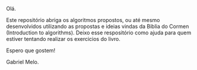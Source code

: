 Olá.

Este repositório abriga os algoritmos propostos, ou até mesmo desenvolvidos utilizando as propostas e ideias vindas
da Biblia do Cormen (Introduction to algorithms).
Deixo esse respositório como ajuda para quem estiver tentando realizar os exercicios do livro.

Espero que gostem!

Gabriel Melo.
